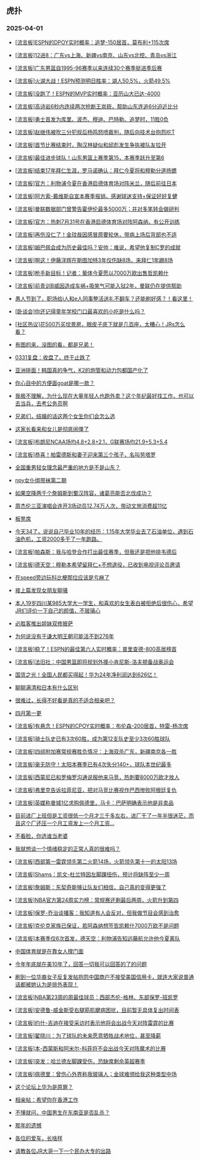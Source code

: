 ## 虎扑 
### 2025-04-01

+ [[流言板]ESPN的DPOY实时概率：追梦-150居首，莫布利+115次席](https://bbs.hupu.com/631475237.html)

+ [[流言板]12进8：广东vs上海、新疆vs南京、山东vs北控、青岛vs浙江](https://bbs.hupu.com/631474166.html)

+ [[流言板]广东男篮自1995-96赛季以来连续30个赛季挺进季后赛](https://bbs.hupu.com/631473295.html)

+ [[流言板]火湖大战！ESPN预测明日胜率：湖人50.5%，火箭49.5%](https://bbs.hupu.com/631471618.html)

+ [[流言板]没跑了！ESPN的MVP实时概率：亚历山大已达-4000](https://bbs.hupu.com/631474647.html)

+ [[流言板]高诗岩6秒内连续两次抢断王岚嵚，帮助山东连追6分迫近比分](https://bbs.hupu.com/631471117.html)

+ [[流言板]勇士首发为库里、波杰、穆迪、巴特勒、追梦时，11胜0负](https://bbs.hupu.com/631472835.html)

+ [[流言板]赵继伟被吹三分犯规后杨鸣怒喷裁判，随后向技术台抱怨吃T](https://bbs.hupu.com/631472195.html)

+ [[流言板]首节比赛结束时，陶汉林疑似和邱彪发生争执被队友拉开](https://bbs.hupu.com/631471219.html)

+ [[流言板]最佳进步球队！山东男篮上赛季第15，本赛季跃升至第6](https://bbs.hupu.com/631474211.html)

+ [[流言板]结束17年拜仁生涯，罗马诺确认：拜仁今夏将和穆勒分道扬镳](https://bbs.hupu.com/631472788.html)

+ [[流言板]官方：利物浦今夏在香港启德体育场对阵米兰，随后前往日本](https://bbs.hupu.com/631467181.html)

+ [[流言板]阿方索-戴维斯自宣本赛季报销，感谢球迷支持+保证好好复健](https://bbs.hupu.com/631468825.html)

+ [[流言板]曼联数据部门曾警告霍伊伦最多5000万；并对多笔转会做研判](https://bbs.hupu.com/631467473.html)

+ [[流言板]官方：热刺7月31号在香港启德体育场对阵阿森纳，有公开训练](https://bbs.hupu.com/631467216.html)

+ [[流言板]再伤没仁了！金玟哉因感冒原要轮休，带病上场后背部也不适](https://bbs.hupu.com/631467973.html)

+ [[流言板]姆巴佩会成为历史最佳吗？安帅：难说，希望他复制C罗的成就](https://bbs.hupu.com/631470707.html)

+ [[流言板]啊这！伊藤洋辉在斯图加特3年仅伤缺8场，来拜仁1年踢8场](https://bbs.hupu.com/631466196.html)

+ [[流言板]枪手新目标！记者：葡体今夏愿以7000万欧出售哲凯赖什](https://bbs.hupu.com/631468134.html)

+ [[流言板]前青训B威因造成车祸+吸笑气可能入狱2年，曼联仍在提供帮助](https://bbs.hupu.com/631466486.html)

+ [愚人节到了，职场给i人和e人同事整活送礼不翻车？还能刷好感？！看这里！](https://bbs.hupu.com/631470205.html)

+ [[卧谈会]你还记得童年学校门口最喜欢的小吃是什么吗？](https://bbs.hupu.com/631472728.html)

+ [[社区热议]花500万买坟景房，眼皮子底下就是几百座，太糟心！JRs怎么看？](https://bbs.hupu.com/631469738.html)

+ [有图的来，没图的看，都是兄弟！](https://bbs.hupu.com/631469788.html)

+ [0331复盘：收盘了，终于止跌了](https://bbs.hupu.com/631471333.html)

+ [亚洲排面！韩国真的争气，K2的炮管和动力包都国产化了](https://bbs.hupu.com/631469693.html)

+ [你心目中的方便面goat是哪一款？](https://bbs.hupu.com/631469598.html)

+ [我极不理解，为什么现在大量年轻人也跑外卖？这个年纪最好找工作，也可以去当兵，去考公务员啊](https://bbs.hupu.com/631469938.html)

+ [兄弟们，结婚的话这两个女生你们会怎么选](https://bbs.hupu.com/631470168.html)

+ [这家长看来和女儿是彻底闹僵了](https://bbs.hupu.com/631469609.html)

+ [[流言板]布朗尼NCAA场均4.8+2.8+2.1，G联赛场均21.9+5.3+5.4](https://bbs.hupu.com/631475320.html)

+ [[流言板]恭喜！帕雷德斯和妻子迎来第三个孩子，名叫劳塔罗](https://bbs.hupu.com/631470178.html)

+ [全国重男轻女理念最严重的地方是不是山东？](https://bbs.hupu.com/631470864.html)

+ [npy女仆绑带袜第二期](https://bbs.hupu.com/631474972.html)

+ [如果空降两千个詹姆斯到蜀汉阵容，诸葛亮能否北伐成功？](https://bbs.hupu.com/631472971.html)

+ [周杰伦三亚演唱会连开3场动员12.74万人次，带动文旅消费超11亿](https://bbs.hupu.com/631473528.html)

+ [板凳席](https://bbs.hupu.com/631470247.html)

+ [今天34了，说说自己毕业10年的经历：1.15年大学毕业去了石油单位，遇到石油危机，工资2000多干了一年跑路。](https://bbs.hupu.com/631472132.html)

+ [[流言板]帕森斯：我与哈登合作打出最佳赛季，但我还是把他排韦德后](https://bbs.hupu.com/631476210.html)

+ [[流言板]德天空：穆勒本希望留拜仁+不想退役，已收到电视评论员邀请](https://bbs.hupu.com/631474247.html)

+ [在speed旁边玩科比梗那位应该是亏麻了](https://bbs.hupu.com/631475654.html)

+ [接上篇发现女朋友聊骚](https://bbs.hupu.com/631472785.html)

+ [本人19岁四川某985大学大一学生，和喜欢的女生表白被拒绝后很伤心，希望JR们评价一下自己的颜值，不玻璃心](https://bbs.hupu.com/631476152.html)

+ [必胜客推出姐妹双修披萨](https://bbs.hupu.com/631475676.html)

+ [为何说没有于谦大明王朝可能活不到276年](https://bbs.hupu.com/631471534.html)

+ [[流言板]稳了！ESPN的最佳第六人实时概率：普里查德-800高居榜首](https://bbs.hupu.com/631475625.html)

+ [[流言板]法旧社：中国男篮即将规划外援小肯尼斯-洛夫顿备战奥运会](https://bbs.hupu.com/631476812.html)

+ [国货之光！全国人民都买得起！华为24年净利润达到626亿！](https://bbs.hupu.com/631474804.html)

+ [聊聊满清和日本有什么区别](https://bbs.hupu.com/631475927.html)

+ [很难过，长得不好看是真的不适合相亲吧？](https://bbs.hupu.com/631473830.html)

+ [四月第一更](https://bbs.hupu.com/631476147.html)

+ [[流言板]有悬念！ESPN的CPOY实时概率：布伦森-200居首，特雷-杨次席](https://bbs.hupu.com/631475797.html)

+ [[流言板]骑士队史已有3次60胜，成为第12支队史至少3次60胜球队](https://bbs.hupu.com/631475006.html)

+ [[流言板]四组附加赛常规赛胜负情况：上海双杀广东，新疆南京各一胜](https://bbs.hupu.com/631474880.html)

+ [[流言板]毫无防守！太阳本赛季已有4次失分140+，球队本世纪最多](https://bbs.hupu.com/631475939.html)

+ [[流言板]西蒙尼已和罗梅罗沟通说服他来马竞，热刺要8000万欧才放人](https://bbs.hupu.com/631471419.html)

+ [[流言板]弗里克告诉拉菲尼亚，把对马竞比赛视作巴西惨败阿根廷复仇](https://bbs.hupu.com/631475610.html)

+ [[流言板]英媒称曼城1亿求购佩德里，马卡：巴萨明确表示他是非卖品](https://bbs.hupu.com/631476167.html)

+ [目前进厂上班但是工资很低一个月才三千多左右，进厂干了一年半很迷茫，而且这个厂还压一个月工资发上一个月工资…](https://bbs.hupu.com/631476617.html)

+ [不看脸，你选谁当老婆](https://bbs.hupu.com/631475064.html)

+ [我就想谈一个情绪稳定的正常人真的很难吗？](https://bbs.hupu.com/631476263.html)

+ [[流言板]西部第一雷霆领先第二火箭14场，火箭领先第十一的太阳13场](https://bbs.hupu.com/631475891.html)

+ [[流言板]Shams：凯文-杜兰特因左脚踝扭伤，预计将缺阵至少一周](https://bbs.hupu.com/631477158.html)

+ [[流言板]詹姆斯：东契奇能够让队友们相信，自己真的变得更强了](https://bbs.hupu.com/631477055.html)

+ [[流言板]NBA官方第24周实力榜：常规赛还剩最后两周，火箭升到第四](https://bbs.hupu.com/631476820.html)

+ [[流言板]保罗-乔治谈播客：我知道有人会反对，但我做节目会感到治愈](https://bbs.hupu.com/631476882.html)

+ [[流言板]克伦克家族已保证，若阿森纳想签哲凯赖什7000万欧不是问题](https://bbs.hupu.com/631471796.html)

+ [[流言板]本赛季仅6次首发，德天空：利物浦告知远藤航允许他今夏离队](https://bbs.hupu.com/631474061.html)

+ [中国体育就是在靠女人撑门面](https://bbs.hupu.com/631476903.html)

+ [今年年底就在美10年了，回答一切我可以回答的了的问题](https://bbs.hupu.com/631476908.html)

+ [刷到一位华裔女子反复发帖抱怨中国商户不接受美国信用卡，就连大家说普通话都被她认为是排外表现！](https://bbs.hupu.com/631477073.html)

+ [[流言板]NBA第23周的周最佳球员：西部杰伦-格林、东部保罗-班凯罗](https://bbs.hupu.com/631477228.html)

+ [[流言板]安德鲁-威金斯受右腿筋肌腱病困扰，目前暂无具体复出时间表](https://bbs.hupu.com/631476642.html)

+ [[流言板]约什-吉迪在接受采访时表示他将会出战今天对阵雷霆的比赛](https://bbs.hupu.com/631476672.html)

+ [[流言板]翟晓川：为了球队的未来愿意牺牲战术地位，甚至降薪](https://bbs.hupu.com/631476391.html)

+ [[流言板]本-西蒙斯和阿米尔-科菲将不会出战今天对阵魔术的比赛](https://bbs.hupu.com/631476911.html)

+ [[流言板]突发：哈兰德左脚踝受伤，恐缺席剩余英超赛季](https://bbs.hupu.com/631477199.html)

+ [[流言板]佩德里：曾伤心外界称我玻璃人；金球难颁给我这种类型中场](https://bbs.hupu.com/631474866.html)

+ [这个论坛上华为是原罪？](https://bbs.hupu.com/631476659.html)

+ [相亲帖：希望你在香港工作](https://bbs.hupu.com/631476539.html)

+ [不懂就问，中国男生在东南亚是否乱杀？](https://bbs.hupu.com/631476558.html)

+ [那年的遗憾](https://bbs.hupu.com/631476624.html)

+ [各位的爱车，长啥样](https://bbs.hupu.com/631476652.html)

+ [请教各位JR大哥一下一个民办大专的出路](https://bbs.hupu.com/631476543.html)

